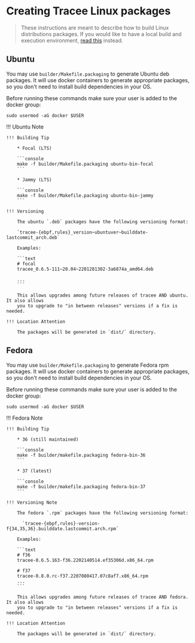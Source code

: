 # Creating Tracee Linux packages

> These instructions are meant to describe how to build Linux distributions
> packages. If you would like to have a local build and execution environment,
> [read this](./environment.md) instead.

## Ubuntu

You may use `builder/Makefile.packaging` to generate Ubuntu deb packages. It
will use docker containers to generate appropriate packages, so you don't need
to install build dependencies in your OS.

Before running these commands make sure your user is added to the docker group:

```
sudo usermod -aG docker $USER
```

!!! Ubuntu Note

    !!! Building Tip

        * Focal (LTS)

        ```console
        make -f builder/Makefile.packaging ubuntu-bin-focal
        ```

        * Jammy (LTS)

        ```console
        make -f builder/Makefile.packaging ubuntu-bin-jammy
        ```

    !!! Versioning

        The ubuntu `.deb` packages have the following versioning format:

        `tracee-{ebpf,rules}_version~ubuntuver~builddate-lastcommit_arch.deb`

        Examples:

        ```text
        # focal
        tracee_0.6.5-111~20.04~2201281302-3a6874a_amd64.deb

        ...
        ```

        This allows upgrades among future releases of tracee AND ubuntu. It also allows
        you to upgrade to "in between releases" versions if a fix is needed.

    !!! Location Attention

        The packages will be generated in `dist/` directory.

## Fedora

You may use `builder/Makefile.packaging` to generate Fedora rpm packages. It
will use docker containers to generate appropriate packages, so you don't need
to install build dependencies in your OS.

Before running these commands make sure your user is added to the docker group:

```
sudo usermod -aG docker $USER
```

!!! Fedora Note

    !!! Building Tip

        * 36 (still maintained)

        ```console
        make -f builder/makefile.packaging fedora-bin-36
        ```

        * 37 (latest)

        ```console
        make -f builder/makefile.packaging fedora-bin-37
        ```

    !!! Versioning Note

        The fedora `.rpm` packages have the following versioning format:

          `tracee-{ebpf,rules}-version-f{34,35,36}.builddate.lastcommit.arch.rpm`

        Examples:

        ```text
        # f36
        tracee-0.6.5.163-f36.2202140514.ef35306d.x86_64.rpm

        # f37
        tracee-0.8.0.rc-f37.2207080417.07c8af7.x86_64.rpm
        ...
        ```

        This allows upgrades among future releases of tracee AND fedora. It also allows
        you to upgrade to "in between releases" versions if a fix is needed.

    !!! Location Attention

        The packages will be generated in `dist/` directory.

